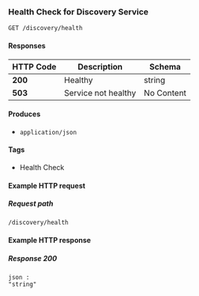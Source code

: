 
<a name="gethealthstatus"></a>
### Health Check for Discovery Service
```
GET /discovery/health
```


#### Responses

|HTTP Code|Description|Schema|
|---|---|---|
|**200**|Healthy|string|
|**503**|Service not healthy|No Content|


#### Produces

* `application/json`


#### Tags

* Health Check


#### Example HTTP request

##### Request path
```
/discovery/health
```


#### Example HTTP response

##### Response 200
```
json :
"string"
```




